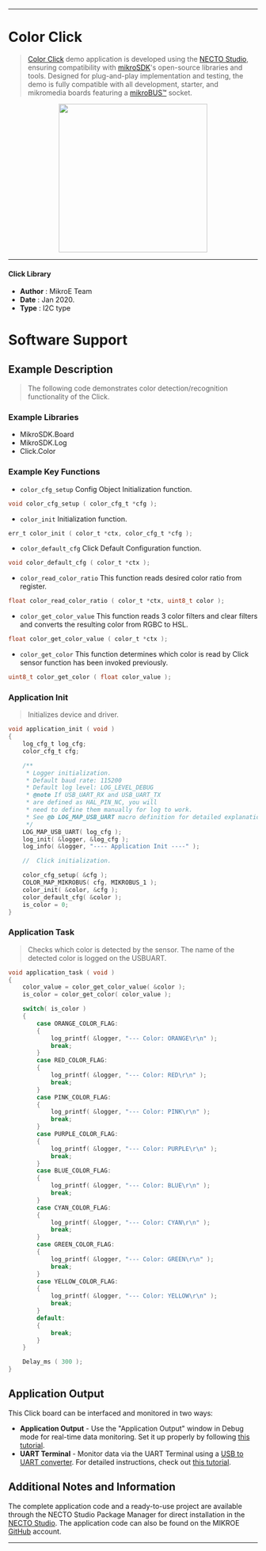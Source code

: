 
---
# Color Click

> [Color Click](https://www.mikroe.com/?pid_product=MIKROE-1438) demo application is developed using
the [NECTO Studio](https://www.mikroe.com/necto), ensuring compatibility with [mikroSDK](https://www.mikroe.com/mikrosdk)'s
open-source libraries and tools. Designed for plug-and-play implementation and testing, the demo is fully compatible with
all development, starter, and mikromedia boards featuring a [mikroBUS&trade;](https://www.mikroe.com/mikrobus) socket.

<p align="center">
  <img src="https://www.mikroe.com/?pid_product=MIKROE-1438&image=1" height=300px>
</p>

---

#### Click Library

- **Author**        : MikroE Team
- **Date**          : Jan 2020.
- **Type**          : I2C type

# Software Support

## Example Description

> The following code demonstrates color detection/recognition functionality of the Click.

### Example Libraries

- MikroSDK.Board
- MikroSDK.Log
- Click.Color

### Example Key Functions

- `color_cfg_setup` Config Object Initialization function. 
```c
void color_cfg_setup ( color_cfg_t *cfg );
``` 
 
- `color_init` Initialization function. 
```c
err_t color_init ( color_t *ctx, color_cfg_t *cfg );
```

- `color_default_cfg` Click Default Configuration function. 
```c
void color_default_cfg ( color_t *ctx );
```

- `color_read_color_ratio` This function reads desired color ratio from register. 
```c
float color_read_color_ratio ( color_t *ctx, uint8_t color );
```

- `color_get_color_value` This function reads 3 color filters and clear filters and converts the resulting color from RGBC to HSL. 
```c
float color_get_color_value ( color_t *ctx );
```

- `color_get_color` This function determines which color is read by Click sensor function has been invoked previously. 
```c
uint8_t color_get_color ( float color_value );
```

### Application Init

> Initializes device and driver.

```c
void application_init ( void )
{
    log_cfg_t log_cfg;
    color_cfg_t cfg;

    /** 
     * Logger initialization.
     * Default baud rate: 115200
     * Default log level: LOG_LEVEL_DEBUG
     * @note If USB_UART_RX and USB_UART_TX 
     * are defined as HAL_PIN_NC, you will 
     * need to define them manually for log to work. 
     * See @b LOG_MAP_USB_UART macro definition for detailed explanation.
     */
    LOG_MAP_USB_UART( log_cfg );
    log_init( &logger, &log_cfg );
    log_info( &logger, "---- Application Init ----" );

    //  Click initialization.

    color_cfg_setup( &cfg );
    COLOR_MAP_MIKROBUS( cfg, MIKROBUS_1 );
    color_init( &color, &cfg );
    color_default_cfg( &color );
    is_color = 0;
}
```

### Application Task

> Checks which color is detected by the sensor.
The name of the detected color is logged on the USBUART.

```c
void application_task ( void )
{
    color_value = color_get_color_value( &color );
    is_color = color_get_color( color_value );

    switch( is_color )
    {
        case ORANGE_COLOR_FLAG:
        {
            log_printf( &logger, "--- Color: ORANGE\r\n" );
            break;
        }
        case RED_COLOR_FLAG:
        {
            log_printf( &logger, "--- Color: RED\r\n" );
            break;
        }
        case PINK_COLOR_FLAG:
        {
            log_printf( &logger, "--- Color: PINK\r\n" );
            break;
        }
        case PURPLE_COLOR_FLAG:
        {
            log_printf( &logger, "--- Color: PURPLE\r\n" );
            break;
        }
        case BLUE_COLOR_FLAG:
        {
            log_printf( &logger, "--- Color: BLUE\r\n" );
            break;
        }
        case CYAN_COLOR_FLAG:
        {
            log_printf( &logger, "--- Color: CYAN\r\n" );
            break;
        }
        case GREEN_COLOR_FLAG:
        {
            log_printf( &logger, "--- Color: GREEN\r\n" );
            break;
        }
        case YELLOW_COLOR_FLAG:
        {
            log_printf( &logger, "--- Color: YELLOW\r\n" );
            break;
        }
        default:
        {
            break;
        }
    }

    Delay_ms ( 300 );
}
```

## Application Output

This Click board can be interfaced and monitored in two ways:
- **Application Output** - Use the "Application Output" window in Debug mode for real-time data monitoring.
Set it up properly by following [this tutorial](https://www.youtube.com/watch?v=ta5yyk1Woy4).
- **UART Terminal** - Monitor data via the UART Terminal using
a [USB to UART converter](https://www.mikroe.com/click/interface/usb?interface*=uart,uart). For detailed instructions,
check out [this tutorial](https://help.mikroe.com/necto/v2/Getting%20Started/Tools/UARTTerminalTool).

## Additional Notes and Information

The complete application code and a ready-to-use project are available through the NECTO Studio Package Manager for 
direct installation in the [NECTO Studio](https://www.mikroe.com/necto). The application code can also be found on
the MIKROE [GitHub](https://github.com/MikroElektronika/mikrosdk_click_v2) account.

---

